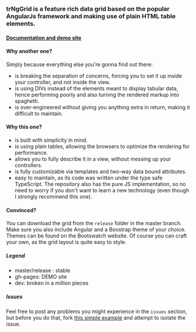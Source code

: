 ### trNgGrid is a feature rich data grid based on the popular AngularJs framework and making use of plain HTML table elements.

#### [Documentation and demo site](http://moonstorm.github.io/trNgGrid/release)

#### Why another one?

Simply because everything else you're gonna find out there:
- is breaking the separation of concerns, forcing you to set it up inside your controller, and not inside the view.
- is using DIVs instead of the elements meant to display tabular data, hence performing poorly and also turning the rendered markup into spaghetti.
- is over-engineered without giving you anything extra in return, making it difficult to maintain.

#### Why this one?
- is built with simplicity in mind.
- is using plain tables, allowing the browsers to optimize the rendering for performance.
- allows you to fully describe it in a view, without messing up your controllers.
- is fully customizable via templates and two-way data bound attributes.
- easy to maintain, as its code was written under the type safe TypeScript. The repository also has the pure JS implementation, so no need to worry if you don't want to learn a new technology (even though I strongly recommend this one).

#### Convinced?
You can download the grid from the `release` folder in the master branch. Make sure you also include Angular and a Boostrap theme of your choice. Themes can be found on the Bootswatch website. Of course you can craft your own, as the grid layout is quite easy to style.

##### Legend
- master/release : stable
- gh-pages: DEMO site
- dev: broken in a million pieces


##### Issues
 Feel free to post any problems you might experience in the `issues` section, but before you do that, fork [this simple example](http://jsfiddle.net/MoonStorm/pkuca2f8/) and attempt to isolate the issue.
 
